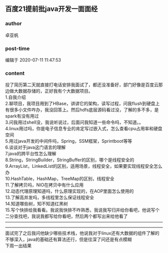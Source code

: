 ## 百度21提前批java开发一面面经
### author 
卓亚帆
### post-time 

编辑于  2020-07-11 11:47:53
### content 
<div class="post-topic-des nc-post-content">
 <div>
  投了简历第二天就直接打电话安排我面试了，都还没准备好，部门好像是百度云那边做大数据存储的，正好我有个大数据项目。
 </div>
 <div>
  1.自我介绍
 </div>
 <div>
  2.聊项目，我项目用到了HBase，讲讲它的架构，读写过程，问我flush到硬盘上有很多小文件咋办，我没回答上。然后hdfs底层源码看过没，了解的多不多，是spark有没有用过
 </div>
 <div>
  3.问我用过shell没，我说听说过，后面问我知道一些命令吗，不知道。。
 </div>
 <div>
  4.linux用过吗，你是电子信息专业的肯定写过嵌入式，怎么查看cpu占用率和硬盘空间
 </div>
 <div>
  5.用过java开发的中间件吗，Spring，SSM框架，Sprintboot等等
 </div>
 <div>
  6.谈谈对于java这门语言的理解
 </div>
 <div>
  7.java的跨平台性怎么理解
 </div>
 <div>
  8.String，StringBuilder，StringBuffer的区别，哪个是线程安全的
 </div>
 <div>
  9.ArrayList，LinkedList的区别，适用场景，线程安全，如果要实现线程安全怎么办
 </div>
 <div>
  10.HashTable，HashMap，TreeMap的区别，线程安全
 </div>
 <div>
  11.了解拷贝吗，NIO在拷贝中有什么应用
 </div>
 <div>
  12.动态代理原理知道吗，什么原理实现的，在AOP里面怎么使用的
 </div>
 <div>
  13.了解高并发吗，多线程里怎么保证线程安全
 </div>
 <div>
  14.知道哪些树，知不知道红黑树
 </div>
 <div>
  15.写个快排给我看看。我说我快排不咋熟悉，我说我写归并给你看吧，他说写个二分查找吧，我说我都写给你看吧，然后两个都写出来给他看了
 </div>
 <div>
  ————————————————————————————————————————————————————————————————————————
 </div>
 <div>
  面试完了之后我问他缺少哪些技术栈，他说我对于linux还有大数据的组件了解的不够深入，java的基础还有算法还行，但是往深了问还是有点模糊
 </div>
 <div>
  下周一出结果
 </div>
</div>
